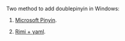 Two method to add doublepinyin in Windows:

1.  [Microsoft Pinyin](https://github.com/2015WUJI01/xhup-for-win10).

2.  [Rimi + yaml](https://1900.live/rime-xiao-lang-hao-xiao-he-shuang-pin-cong-ru-men-dao-yang-lao-pei-zhi-pian/).
